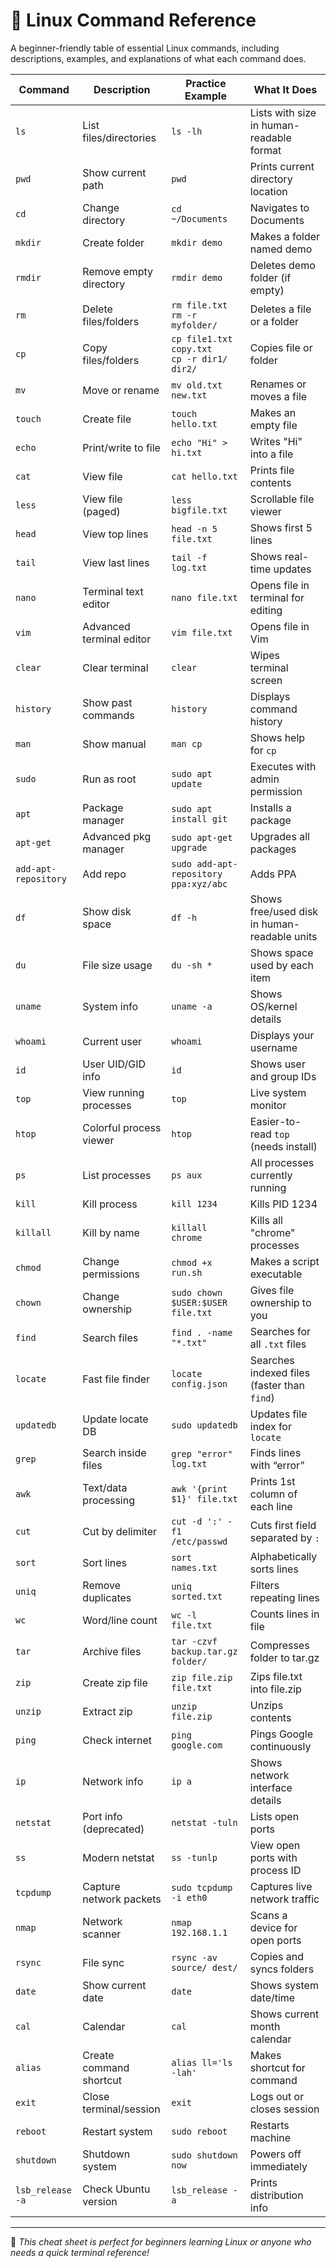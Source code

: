 # 🐧 Linux Command Reference

A beginner-friendly table of essential Linux commands, including descriptions, examples, and explanations of what each command does.

| **Command** | **Description** | **Practice Example** | **What It Does** |
| --- | --- | --- | --- |
| `ls` | List files/directories | `ls -lh` | Lists with size in human-readable format |
| `pwd` | Show current path | `pwd` | Prints current directory location |
| `cd` | Change directory | `cd ~/Documents` | Navigates to Documents |
| `mkdir` | Create folder | `mkdir demo` | Makes a folder named demo |
| `rmdir` | Remove empty directory | `rmdir demo` | Deletes demo folder (if empty) |
| `rm` | Delete files/folders | `rm file.txt`<br>`rm -r myfolder/` | Deletes a file or a folder |
| `cp` | Copy files/folders | `cp file1.txt copy.txt`<br>`cp -r dir1/ dir2/` | Copies file or folder |
| `mv` | Move or rename | `mv old.txt new.txt` | Renames or moves a file |
| `touch` | Create file | `touch hello.txt` | Makes an empty file |
| `echo` | Print/write to file | `echo "Hi" > hi.txt` | Writes "Hi" into a file |
| `cat` | View file | `cat hello.txt` | Prints file contents |
| `less` | View file (paged) | `less bigfile.txt` | Scrollable file viewer |
| `head` | View top lines | `head -n 5 file.txt` | Shows first 5 lines |
| `tail` | View last lines | `tail -f log.txt` | Shows real-time updates |
| `nano` | Terminal text editor | `nano file.txt` | Opens file in terminal for editing |
| `vim` | Advanced terminal editor | `vim file.txt` | Opens file in Vim |
| `clear` | Clear terminal | `clear` | Wipes terminal screen |
| `history` | Show past commands | `history` | Displays command history |
| `man` | Show manual | `man cp` | Shows help for `cp` |
| `sudo` | Run as root | `sudo apt update` | Executes with admin permission |
| `apt` | Package manager | `sudo apt install git` | Installs a package |
| `apt-get` | Advanced pkg manager | `sudo apt-get upgrade` | Upgrades all packages |
| `add-apt-repository` | Add repo | `sudo add-apt-repository ppa:xyz/abc` | Adds PPA |
| `df` | Show disk space | `df -h` | Shows free/used disk in human-readable units |
| `du` | File size usage | `du -sh *` | Shows space used by each item |
| `uname` | System info | `uname -a` | Shows OS/kernel details |
| `whoami` | Current user | `whoami` | Displays your username |
| `id` | User UID/GID info | `id` | Shows user and group IDs |
| `top` | View running processes | `top` | Live system monitor |
| `htop` | Colorful process viewer | `htop` | Easier-to-read `top` (needs install) |
| `ps` | List processes | `ps aux` | All processes currently running |
| `kill` | Kill process | `kill 1234` | Kills PID 1234 |
| `killall` | Kill by name | `killall chrome` | Kills all "chrome" processes |
| `chmod` | Change permissions | `chmod +x run.sh` | Makes a script executable |
| `chown` | Change ownership | `sudo chown $USER:$USER file.txt` | Gives file ownership to you |
| `find` | Search files | `find . -name "*.txt"` | Searches for all `.txt` files |
| `locate` | Fast file finder | `locate config.json` | Searches indexed files (faster than `find`) |
| `updatedb` | Update locate DB | `sudo updatedb` | Updates file index for `locate` |
| `grep` | Search inside files | `grep "error" log.txt` | Finds lines with “error” |
| `awk` | Text/data processing | `awk '{print $1}' file.txt` | Prints 1st column of each line |
| `cut` | Cut by delimiter | `cut -d ':' -f1 /etc/passwd` | Cuts first field separated by `:` |
| `sort` | Sort lines | `sort names.txt` | Alphabetically sorts lines |
| `uniq` | Remove duplicates | `uniq sorted.txt` | Filters repeating lines |
| `wc` | Word/line count | `wc -l file.txt` | Counts lines in file |
| `tar` | Archive files | `tar -czvf backup.tar.gz folder/` | Compresses folder to tar.gz |
| `zip` | Create zip file | `zip file.zip file.txt` | Zips file.txt into file.zip |
| `unzip` | Extract zip | `unzip file.zip` | Unzips contents |
| `ping` | Check internet | `ping google.com` | Pings Google continuously |
| `ip` | Network info | `ip a` | Shows network interface details |
| `netstat` | Port info (deprecated) | `netstat -tuln` | Lists open ports |
| `ss` | Modern netstat | `ss -tunlp` | View open ports with process ID |
| `tcpdump` | Capture network packets | `sudo tcpdump -i eth0` | Captures live network traffic |
| `nmap` | Network scanner | `nmap 192.168.1.1` | Scans a device for open ports |
| `rsync` | File sync | `rsync -av source/ dest/` | Copies and syncs folders |
| `date` | Show current date | `date` | Shows system date/time |
| `cal` | Calendar | `cal` | Shows current month calendar |
| `alias` | Create command shortcut | `alias ll='ls -lah'` | Makes shortcut for command |
| `exit` | Close terminal/session | `exit` | Logs out or closes session |
| `reboot` | Restart system | `sudo reboot` | Restarts machine |
| `shutdown` | Shutdown system | `sudo shutdown now` | Powers off immediately |
| `lsb_release -a` | Check Ubuntu version | `lsb_release -a` | Prints distribution info |

---

📝 *This cheat sheet is perfect for beginners learning Linux or anyone who needs a quick terminal reference!*
